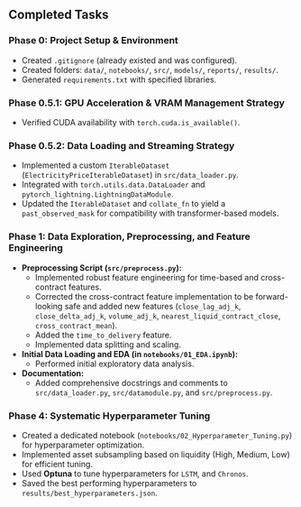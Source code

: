 ## Completed Tasks

### Phase 0: Project Setup & Environment
- Created `.gitignore` (already existed and was configured).
- Created folders: `data/`, `notebooks/`, `src/`, `models/`, `reports/`, `results/`.
- Generated `requirements.txt` with specified libraries.

### Phase 0.5.1: GPU Acceleration & VRAM Management Strategy
- Verified CUDA availability with `torch.cuda.is_available()`.

### Phase 0.5.2: Data Loading and Streaming Strategy
- Implemented a custom `IterableDataset` (`ElectricityPriceIterableDataset`) in `src/data_loader.py`.
- Integrated with `torch.utils.data.DataLoader` and `pytorch_lightning.LightningDataModule`.
- Updated the `IterableDataset` and `collate_fn` to yield a `past_observed_mask` for compatibility with transformer-based models.

### Phase 1: Data Exploration, Preprocessing, and Feature Engineering
- **Preprocessing Script (`src/preprocess.py`):**
    - Implemented robust feature engineering for time-based and cross-contract features.
    - Corrected the cross-contract feature implementation to be forward-looking safe and added new features (`close_lag_adj_k`, `close_delta_adj_k`, `volume_adj_k`, `nearest_liquid_contract_close`, `cross_contract_mean`).
    - Added the `time_to_delivery` feature.
    - Implemented data splitting and scaling.
- **Initial Data Loading and EDA (in `notebooks/01_EDA.ipynb`):**
    - Performed initial exploratory data analysis.
- **Documentation:**
    - Added comprehensive docstrings and comments to `src/data_loader.py`, `src/datamodule.py`, and `src/preprocess.py`.

### Phase 4: Systematic Hyperparameter Tuning
- Created a dedicated notebook (`notebooks/02_Hyperparameter_Tuning.py`) for hyperparameter optimization.
- Implemented asset subsampling based on liquidity (High, Medium, Low) for efficient tuning.
- Used **Optuna** to tune hyperparameters for `LSTM`, and `Chronos`.
- Saved the best performing hyperparameters to `results/best_hyperparameters.json`.